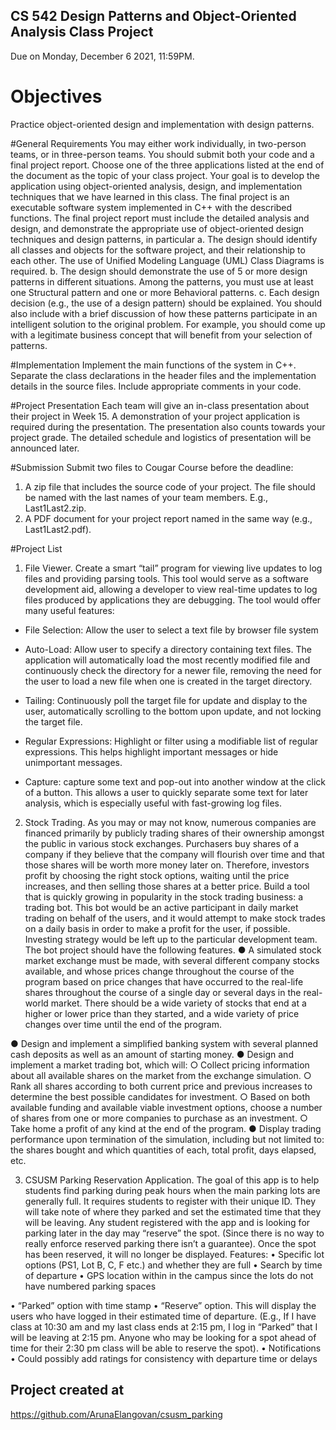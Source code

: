 ## CS 542 Design Patterns and Object-Oriented Analysis Class Project
Due on Monday, December 6 2021, 11:59PM.

# Objectives
Practice object-oriented design and implementation with design patterns.

#General Requirements
You may either work individually, in two-person teams, or in three-person teams.
You should submit both your code and a final project report.
Choose one of the three applications listed at the end of the document as the topic of your class project. Your goal is to develop the application using object-oriented analysis, design, and implementation techniques that we have learned in this class. The final project is an executable software system implemented in C++ with the described functions.
The final project report must include the detailed analysis and design, and demonstrate the appropriate use of object-oriented design techniques and design patterns, in particular
a. The design should identify all classes and objects for the software project, and their relationship to each other. The use of Unified Modeling Language (UML) Class Diagrams is required.
b. The design should demonstrate the use of 5 or more design patterns in different situations. Among the patterns, you must use at least one Structural pattern and one or more Behavioral patterns.
c. Each design decision (e.g., the use of a design pattern) should be explained. You should also include with a brief discussion of how these patterns participate in an intelligent solution to the original problem. For example, you should come up with a legitimate business concept that will benefit from your selection of patterns.

#Implementation
Implement the main functions of the system in C++. Separate the class declarations in the header files and the implementation details in the source files. Include appropriate comments in your code.

#Project Presentation
Each team will give an in-class presentation about their project in Week 15. A demonstration of your project application is required during the presentation. The presentation also counts towards your project grade. The detailed schedule and logistics of presentation will be announced later.

#Submission
Submit two files to Cougar Course before the deadline:
1. A zip file that includes the source code of your project. The file should be named with the last names of your team members. E.g., Last1Last2.zip.
2. A PDF document for your project report named in the same way (e.g., Last1Last2.pdf).

#Project List

1. File Viewer. 
Create a smart “tail” program for viewing live updates to log files and providing parsing tools. This tool would serve as a software development aid, allowing a developer to view real-time updates to log files produced by applications they are debugging. The tool would offer many useful features:
- File Selection: Allow the user to select a text file by browser file system
- Auto-Load: Allow user to specify a directory containing text files. The application will automatically load the most recently modified file and continuously check the directory for a newer file, removing the need for the user to load a new file when one is created in the target directory.
    
- Tailing: Continuously poll the target file for update and display to the user, automatically scrolling to the bottom upon update, and not locking the target file.
- Regular Expressions: Highlight or filter using a modifiable list of regular expressions. This helps highlight important messages or hide unimportant messages.
- Capture: capture some text and pop-out into another window at the click of a button. This allows a user to quickly separate some text for later analysis, which is especially useful with fast-growing log files.

2. Stock Trading. 
As you may or may not know, numerous companies are financed primarily by publicly trading shares of their ownership amongst the public in various stock exchanges. Purchasers buy shares of a company if they believe that the company will flourish over time and that those shares will be worth more money later on. Therefore, investors profit by choosing the right stock options, waiting until the price increases, and then selling those shares at a better price.
Build a tool that is quickly growing in popularity in the stock trading business: a trading bot. This bot would be an active participant in daily market trading on behalf of the users, and it would attempt to make stock trades on a daily basis in order to make a profit for the user, if possible. Investing strategy would be left up to the particular development team. The bot project should have the following features.
● A simulated stock market exchange must be made, with several different company stocks available, and whose prices change throughout the course of the program based on price changes that have occurred to the real-life shares throughout the course of a single day or several days in the real-world market. There should be a wide variety of stocks that end at a higher or lower price than they started, and a wide variety of price changes over time until the end of the program.

● Design and implement a simplified banking system with several planned cash deposits as well as an amount of starting money.
● Design and implement a market trading bot, which will:
○ Collect pricing information about all available shares on the market from the exchange simulation.
○ Rank all shares according to both current price and previous increases to determine the best possible candidates for investment.
○ Based on both available funding and available viable investment options, choose a number of shares from one or more companies to purchase as an investment.
○ Take home a profit of any kind at the end of the program.
● Display trading performance upon termination of the simulation, including but not limited to: the shares bought and which quantities of each, total profit, days elapsed, etc.

3. CSUSM Parking Reservation Application. 
The goal of this app is to help students find parking during peak hours when the main parking lots are generally full. It requires students to register with their unique ID. They will take note of where they parked and set the estimated time that they will be leaving. Any student registered with the app and is looking for parking later in the day may “reserve” the spot. (Since there is no way to really enforce reserved parking there isn’t a guarantee). Once the spot has been reserved, it will no longer be displayed. Features:
• Specific lot options (PS1, Lot B, C, F etc.) and whether they are full • Search by time of departure
• GPS location within in the campus since the lots do not have numbered parking spaces

• “Parked” option with time stamp
• “Reserve” option. This will display the users who have logged in their estimated time of departure. (E.g., If I have class at 10:30 am and my last class ends at 2:15 pm, I log in “Parked” that I will be leaving at 2:15 pm. Anyone who may be looking for a spot ahead of time for their 2:30 pm class will be able to reserve the spot).
• Notifications
• Could possibly add ratings for consistency with departure time or delays

## Project created at
https://github.com/ArunaElangovan/csusm_parking
